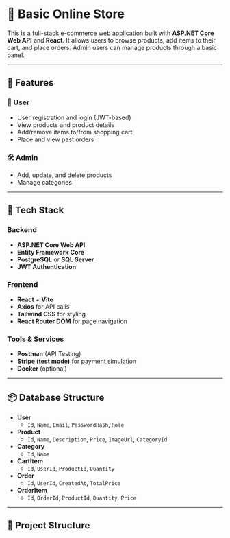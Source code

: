 # 🛒 Basic Online Store

This is a full-stack e-commerce web application built with **ASP.NET Core Web API** and **React**. It allows users to browse products, add items to their cart, and place orders. Admin users can manage products through a basic panel.

---

## 🚀 Features

### 👥 User
- User registration and login (JWT-based)
- View products and product details
- Add/remove items to/from shopping cart
- Place and view past orders

### 🛠 Admin
- Add, update, and delete products
- Manage categories

---

## 🧱 Tech Stack

### Backend
- **ASP.NET Core Web API**
- **Entity Framework Core**
- **PostgreSQL** or **SQL Server**
- **JWT Authentication**

### Frontend
- **React** + **Vite**
- **Axios** for API calls
- **Tailwind CSS** for styling
- **React Router DOM** for page navigation

### Tools & Services
- **Postman** (API Testing)
- **Stripe (test mode)** for payment simulation
- **Docker** (optional)

---

## 📦 Database Structure

- **User**
  - `Id`, `Name`, `Email`, `PasswordHash`, `Role`
- **Product**
  - `Id`, `Name`, `Description`, `Price`, `ImageUrl`, `CategoryId`
- **Category**
  - `Id`, `Name`
- **CartItem**
  - `Id`, `UserId`, `ProductId`, `Quantity`
- **Order**
  - `Id`, `UserId`, `CreatedAt`, `TotalPrice`
- **OrderItem**
  - `Id`, `OrderId`, `ProductId`, `Quantity`, `Price`

---

## 📂 Project Structure


